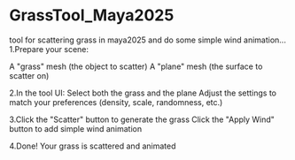 # GrassTool_Maya2025
tool for scattering grass in maya2025 and do some simple wind animation...
1.Prepare your scene:

A "grass" mesh (the object to scatter)
A "plane" mesh (the surface to scatter on)

2.In the tool UI:
Select both the grass and the plane
Adjust the settings to match your preferences (density, scale, randomness, etc.)

3.Click the "Scatter" button to generate the grass
Click the "Apply Wind" button to add simple wind animation

4.Done! Your grass is scattered and animated 
